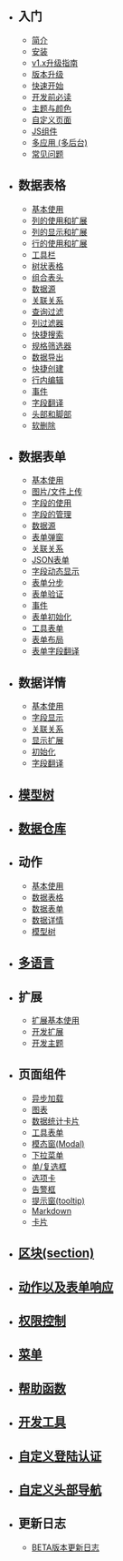 
- ## 入门
  - [简介](introduction.md)
  - [安装](installation.md)
  - [v1.x升级指南](1-x-upgrade.md)
  - [版本升级](update.md)
  - [快速开始](quick-start.md)
  - [开发前必读](notice.md)
  - [主题与颜色](theme.md)
  - [自定义页面](custom-page.md)
  - [JS组件](js.md)
  - [多应用 (多后台)](multi-app.md)
  - [常见问题](qa.md)
- ## 数据表格
  - [基本使用](model-grid.md)
  - [列的使用和扩展](model-grid-column.md)
  - [列的显示和扩展](model-grid-column-display.md)
  - [行的使用和扩展](model-grid-actions.md)
  - [工具栏](model-grid-custom-tools.md)
  - [树状表格](model-grid-tree.md)
  - [组合表头](model-grid-combination.md)
  - [数据源](model-grid-data.md)
  - [关联关系](model-grid-relationship.md)
  - [查询过滤](model-grid-filters.md)
  - [列过滤器](model-grid-column-filter.md)
  - [快捷搜索](model-grid-quick-search.md)
  - [规格筛选器](model-grid-selector.md)
  - [数据导出](model-grid-export.md)
  - [快捷创建](model-grid-quick-create.md)
  - [行内编辑](model-grid-editable.md)
  - [事件](model-grid-events.md)
  - [字段翻译](model-grid-trans.md)
  - [头部和脚部](model-grid-header.md)
  - [软删除](model-grid-softdelete.md)
- ## 数据表单
  - [基本使用](model-form.md)
  - [图片/文件上传](model-form-upload.md)
  - [字段的使用](model-form-fields.md)
  - [字段的管理](model-form-field-management.md)
  - [数据源](model-form-data.md)
  - [表单弹窗](model-form-modal.md)
  - [关联关系](model-relationship.md)
  - [JSON表单](model-json.md)
  - [字段动态显示](model-form-when.md)
  - [表单分步](model-form-step.md)
  - [表单验证](model-form-validation.md)
  - [事件](model-form-callback.md)
  - [表单初始化](model-form-init.md)
  - [工具表单](widgets-form.md)
  - [表单布局](model-form-layout.md)
  - [表单字段翻译](model-form-trans.md)
- ## 数据详情
  - [基本使用](model-show.md)
  - [字段显示](model-show-field.md)
  - [关联关系](model-show-relation.md)
  - [显示扩展](model-show-extend.md)      
  - [初始化](model-show-init.md)
  - [字段翻译](model-show-trans.md)
- ## [模型树](model-tree.md)
- ## [数据仓库](model-repository.md)
- ## 动作
  - [基本使用](action.md)
  - [数据表格](action-grid.md)
  - [数据表单](action-form.md)
  - [数据详情](action-show.md)
  - [模型树](action-tree.md)
- ## [多语言](trans.md)
- ## 扩展
  - [扩展基本使用](extension-f.md)
  - [开发扩展](extension-dev.md)
  - [开发主题](extension-theme.md)
- ## 页面组件
  - [异步加载](lazy.md)
  - [图表](widgets-charts.md)
  - [数据统计卡片](widgets-data-card.md)
  - [工具表单](widgets-form.md)
  - [模态窗(Modal)](widgets-modal.md)
  - [下拉菜单](widgets-dropdown.md)
  - [单/复选框](widgets-checkbox.md)
  - [选项卡](widgets-tab.md)
  - [告警框](widgets-alert.md)
  - [提示窗(tooltip)](widgets-tooltip.md)
  - [Markdown](widgets-markdown.md)
  - [卡片](widgets-box.md)
- ## [区块(section)](section.md)
- ## [动作以及表单响应](response.md)
- ## [权限控制](permission.md)
- ## [菜单](menu.md)
- ## [帮助函数](function.md)
- ## [开发工具](helpers.md)
- ## [自定义登陆认证](custom-authentication.md)
- ## [自定义头部导航](custom-navbar.md)
- ## 更新日志
  - [BETA版本更新日志](beta-change-log.md)